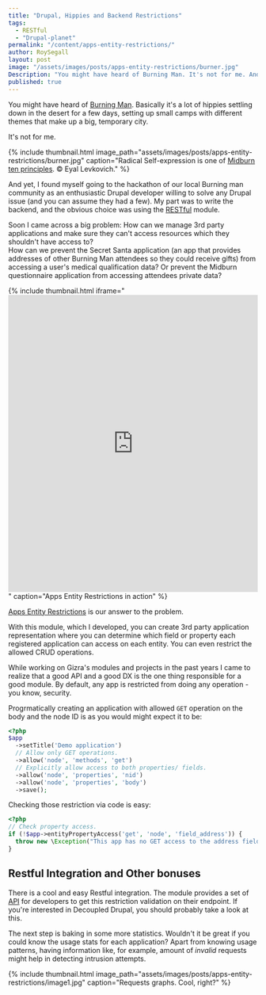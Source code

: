 ```yaml
---
title: "Drupal, Hippies and Backend Restrictions"
tags:
  - RESTful
  - "Drupal-planet"
permalink: "/content/apps-entity-restrictions/"
author: RoySegall
layout: post
image: "/assets/images/posts/apps-entity-restrictions/burner.jpg"
Description: "You might have heard of Burning Man. It's not for me. And yet, I found myself going to the hackathon of our local Burning man community as an enthusiastic Drupal developer."
published: true
---
```





You might have heard of [Burning Man](http://burningman.org/). Basically it's a lot of hippies settling down in the desert for a few days, setting up small camps with different themes that make up a big, temporary city.

It's not for me.

{% include thumbnail.html  image_path="assets/images/posts/apps-entity-restrictions/burner.jpg" caption="Radical Self-expression is one of <a href='http://midburn.org/en-ten-principles/'>Midburn ten principles</a>. &#169; Eyal Levkovich." %}

<!-- more -->

And yet, I found myself going to the hackathon of our local Burning man community as an enthusiastic Drupal developer willing to solve any Drupal issue (and you can assume they had a few). My part was to write the backend, and the obvious choice was using the [RESTful](https://github.com/RESTful-Drupal/restful) module.

Soon I came across a big problem: How can we manage 3rd party applications and make sure they can't access resources which they shouldn't have access to?  
How can we prevent the Secret Santa application (an app that provides addresses of other Burning Man attendees so they could receive gifts) from accessing a user's medical qualification data?
Or prevent the Midburn questionnaire application from accessing attendees private data?

{% include thumbnail.html
   iframe="<iframe src='https://gfycat.com/ifr/FragrantUnequaledHerculesbeetle' frameborder='0' scrolling='no' width='100%' height='600' style='-webkit-backface-visibility: hidden;-webkit-transform: scale(1);' ></iframe>"
   caption="Apps Entity Restrictions in action"
   %}

[Apps Entity Restrictions](https://github.com/RoySegall/apps_entity_restrictions) is our answer to the problem.

With this module, which I developed, you can create 3rd party application representation where you can determine which field or property each registered application can access on each entity. You can even restrict the allowed CRUD operations.

While working on Gizra's modules and projects in the past years I came to realize that a good API and a good DX is the one thing responsible for a good module. By default, any app is restricted from doing any operation - you know, security.

Progrmatically creating an application with allowed `GET` operation on the body and the node ID is as you would might expect it to be:

```php
<?php
$app
  ->setTitle('Demo application')
  // Allow only GET operations.
  ->allow('node', 'methods', 'get')
  // Explicitly allow access to both properties/ fields.
  ->allow('node', 'properties', 'nid')
  ->allow('node', 'properties', 'body')
  ->save();
```

Checking those restriction via code is easy:

```php
<?php
// Check property access.
if (!$app->entityPropertyAccess('get', 'node', 'field_address')) {
  throw new \Exception("This app has no GET access to the address field.");
}
```

## Restful Integration and Other bonuses

There is a cool and easy Restful integration. The module provides a set of
[API](https://github.com/RoySegall/apps_entity_restrictions#restful-integration)
for developers to get this restriction validation on their endpoint. If you're interested in Decoupled Drupal, you should probably take a look at this.

The next step is baking in some more statistics. Wouldn't it be great if you could know the usage stats for each application? Apart from knowing usage patterns, having information like, for example, amount of _invalid_ requests might help in detecting intrusion attempts.

{% include thumbnail.html image_path="assets/images/posts/apps-entity-restrictions/image1.jpg" caption="Requests graphs. Cool, right?" %}
